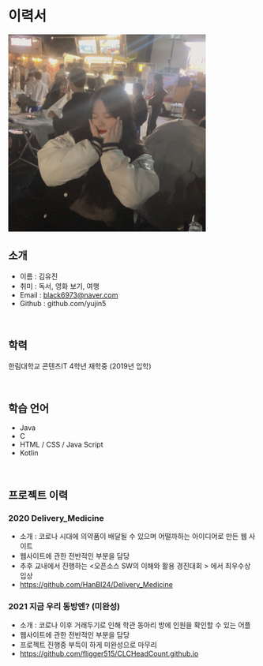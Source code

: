 # 이력서

<img src="me.jpg" width="400" />

<br/>

## 소개
- 이름 : 김유진
- 취미 : 독서, 영화 보기, 여행
- Email : black6973@naver.com
- Github : github.com/yujin5 

<br/>

## 학력
한림대학교 콘텐츠IT 4학년 재학중 (2019년 입학)

<br/>

## 학습 언어

- Java
- C 
- HTML / CSS / Java Script
- Kotlin 
 
<br/>
  
## 프로젝트 이력
  
### 2020 Delivery_Medicine
  - 소개 : 코로나 시대에 의약품이 배달될 수 있으며 어떨까하는 아이디어로 만든 웹 사이트
  - 웹사이트에 관한 전반적인 부분을 담당
  - 추후 교내에서 진행하는 <오픈소스 SW의 이해와 활용 경진대회 > 에서 최우수상 입상 <br/>
  - https://github.com/HanBI24/Delivery_Medicine
  
### 2021 지금 우리 동방엔? (미완성)
  - 소개 : 코로나 이후 거래두기로 인해 학관 동아리 방에 인원을 확인할 수 있는 어플
  - 웹사이트에 관한 전반적인 부분을 담당
  - 프로젝트 진행중 부득이 하게 미완성으로 마무리
  - https://github.com/fligger515/CLCHeadCount.github.io

